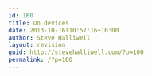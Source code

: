 ```yaml
---
id: 160
title: On devices
date: 2013-10-16T10:57:16+10:00
author: Steve Halliwell
layout: revision
guid: http://stevehalliwell.com/?p=160
permalink: /?p=160
---
```

